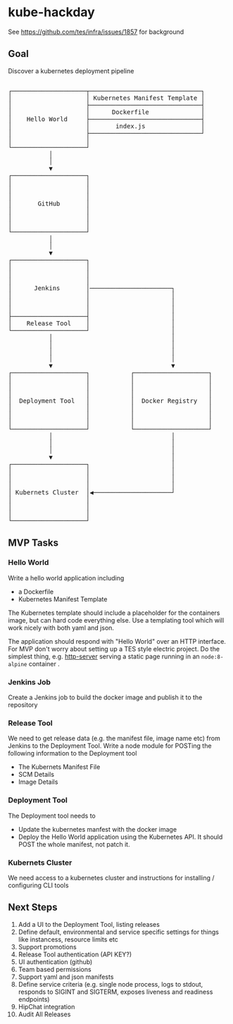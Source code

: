 # kube-hackday
See https://github.com/tes/infra/issues/1857 for background

## Goal
Discover a kubernetes deployment pipeline

##
<pre>
┌────────────────────┬──────────────────────────────┐
│                    │ Kubernetes Manifest Template │
│                    ├──────────────────────────────┤
│                    │      Dockerfile              │
│    Hello World     ├──────────────────────────────┤
│                    │       index.js               │
│                    ├──────────────────────────────┘
│                    │
└────────────────────┘
           │
           │
           ▼
┌────────────────────┐
│                    │
│                    │
│                    │
│       GitHub       │
│                    │
│                    │
│                    │                                                                                                                     
└────────────────────┘
           │
           │
           ▼
┌────────────────────┐
│                    │
│                    │
│                    │
│      Jenkins       │──────────────────────┐
│                    │                      │
│                    │                      │
│                    │                      │
├────────────────────┤                      │
│    Release Tool    │                      │
└────────────────────┘                      │
           │                                │
           │                                │
           │                                │
           │                                │
           ▼                                ▼
┌────────────────────┐           ┌────────────────────┐
│                    │           │                    │
│                    │           │                    │
│                    │           │                    │
│  Deployment Tool   │           │  Docker Registry   │
│                    │           │                    │
│                    │           │                    │
│                    │           │                    │
└────────────────────┘           └────────────────────┘
           │                                │
           │                                │
           │                                │
           ▼                                │
┌────────────────────┐                      │
│                    │                      │
│                    │                      │
│                    │                      │
│ Kubernets Cluster  │◀─────────────────────┘
│                    │
│                    │
│                    │
└────────────────────┘
</pre>

## MVP Tasks
### Hello World
Write a hello world application including

* a Dockerfile
* Kubernetes Manifest Template

The Kubernetes template should include a placeholder for the containers image, but can hard code everything else. Use a templating tool which will work nicely with both yaml and json.

The application should respond with "Hello World" over an HTTP interface. For MVP don't worry about setting up a TES style electric project. Do the simplest thing, e.g. [http-server](https://www.npmjs.com/package/http-server) serving a static page running in an ```node:8-alpine``` container .

### Jenkins Job
Create a Jenkins job to build the docker image and publish it to the repository

### Release Tool
We need to get release data (e.g. the manifest file, image name etc) from Jenkins to the Deployment Tool. Write a node module for POSTing the following information to the Deployment tool

* The Kubernets Manifest File
* SCM Details
* Image Details

### Deployment Tool
The Deployment tool needs to 
* Update the kubernetes manfest with the docker image
* Deploy the Hello World application using the Kubernetes API. It should POST the whole manifest, not patch it.

### Kubernets Cluster
We need access to a kubernetes cluster and instructions for installing / configuring CLI tools

## Next Steps
1. Add a UI to the Deployment Tool, listing releases
1. Define default, environmental and service specific settings for things like instancess, resource limits etc
1. Support promotions
1. Release Tool authentication (API KEY?)
1. UI authentication (github)
1. Team based permissions
1. Support yaml and json manifests
1. Define service criteria (e.g. single node process, logs to stdout, responds to SIGINT and SIGTERM, exposes liveness and readiness endpoints)
1. HipChat integration
1. Audit All Releases
